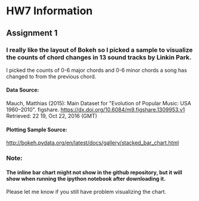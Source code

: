 # HW7 Information


## Assignment 1
### I really like the layout of Bokeh so I picked a sample to visualize the counts of chord changes in 13 sound tracks by Linkin Park. 
I picked the counts of 0-6 major chords and 0-6 minor chords a song has changed to from the previous chord.


#### Data Source:
Mauch, Matthias (2015): Main Dataset for "Evolution of Popular Music: USA 1960–2010". figshare.
https://dx.doi.org/10.6084/m9.figshare.1309953.v1
Retrieved: 22 19, Oct 22, 2016 (GMT)

#### Plotting Sample Source:
http://bokeh.pydata.org/en/latest/docs/gallery/stacked_bar_chart.html


### Note: 
#### The inline bar chart might not show in the github repository, but it will show when running the ipython notebook after downloading it.
Please let me know if you still have problem visualizing the chart.


